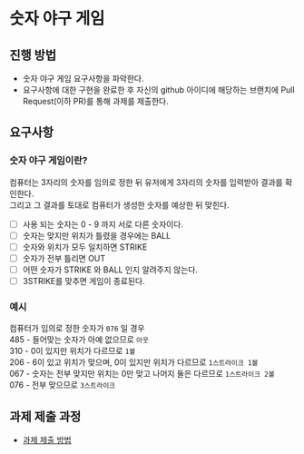 # 숫자 야구 게임
## 진행 방법
* 숫자 야구 게임 요구사항을 파악한다.
* 요구사항에 대한 구현을 완료한 후 자신의 github 아이디에 해당하는 브랜치에 Pull Request(이하 PR)를 통해 과제를 제출한다.


## 요구사항

### 숫자 야구 게임이란?
컴퓨터는 3자리의 숫자를 임의로 정한 뒤 유저에게 3자리의 숫자를 입력받아 결과를 확인한다.   
그리고 그 결과를 토대로 컴퓨터가 생성한 숫자를 예상한 뒤 맞힌다.

 -[ ] 사용 되는 숫자는 0 - 9 까지 서로 다른 숫자이다.
 -[ ] 숫자는 맞지만 위치가 틀렸을 경우에는 BALL
 -[ ] 숫자와 위치가 모두 일치하면 STRIKE
 -[ ] 숫자가 전부 틀리면 OUT
 -[ ] 어떤 숫자가 STRIKE 와 BALL 인지 알려주지 않는다. 
 -[ ] 3STRIKE를 맞추면 게임이 종료된다.

### 예시   
컴퓨터가 임의로 정한 숫자가 `076` 일 경우  
485 - 들어맞는 숫자가 아예 없으므로 `아웃`   
310 - 0이 있지만 위치가 다르므로 `1볼`  
206 - 6이 있고 위치가 맞으며, 0이 있지만 위치가 다르므로 `1스트라이크 1볼`  
067 - 숫자는 전부 맞지만 위치는 0만 맞고 나머지 둘은 다르므로 `1스트라이크 2볼`  
076 - 전부 맞으므로 `3스트라이크` 

## 과제 제출 과정
* [과제 제출 방법](https://github.com/next-step/nextstep-docs/tree/master/precourse)
